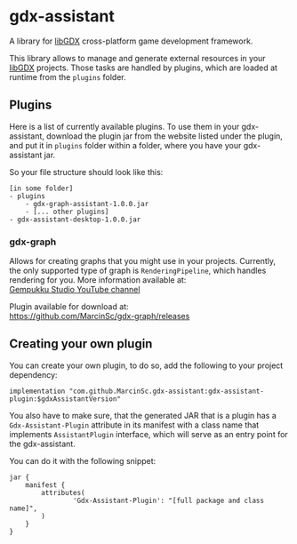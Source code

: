 # gdx-assistant

A library for [libGDX](https://libgdx.badlogicgames.com/ "libGDX") cross-platform game development framework.

This library allows to manage and generate external resources in your [libGDX](https://libgdx.badlogicgames.com/ "libGDX")
projects. Those tasks are handled by plugins, which are loaded at runtime from the `plugins` folder. 

## Plugins
Here is a list of currently available plugins. To use them in your gdx-assistant, download the plugin jar from the website
listed under the plugin, and put it in `plugins` folder within a folder, where you have your gdx-assistant jar.

So your file structure should look like this:
```
[in some folder]
- plugins
    - gdx-graph-assistant-1.0.0.jar
    - [... other plugins]
- gdx-assistant-desktop-1.0.0.jar
```

### gdx-graph
Allows for creating graphs that you might use in your projects. Currently, the only supported type of graph is
`RenderingPipeline`, which handles rendering for you. More information available at:<br>
[Gempukku Studio YouTube channel](https://www.youtube.com/GempukkuStudio)

Plugin available for download at:<br>
https://github.com/MarcinSc/gdx-graph/releases

## Creating your own plugin
You can create your own plugin, to do so, add the following to your project dependency:
```
implementation "com.github.MarcinSc.gdx-assistant:gdx-assistant-plugin:$gdxAssistantVersion"
```

You also have to make sure, that the generated JAR that is a plugin has a `Gdx-Assistant-Plugin` attribute in its manifest
with a class name that implements `AssistantPlugin` interface, which will serve as an entry point for the gdx-assistant.

You can do it with the following snippet:
```
jar {
    manifest {
        attributes(
                'Gdx-Assistant-Plugin': "[full package and class name]",
        )
    }
}
```
